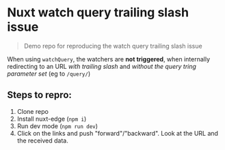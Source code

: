 # Nuxt watch query trailing slash issue

> Demo repo for reproducing the watch query trailing slash issue

When using `watchQuery`, the watchers are **not triggered**, when internally redirecting
to an URL *with trailing slash* and *without the query tring parameter set* (eg to `/query/`)


## Steps to repro:

1. Clone repo
2. Install nuxt-edge (`npm i`)
3. Run dev mode (`npm run dev`)
4. Click on the links and push "forward"/"backward". Look at the URL and the received data.

